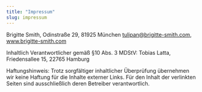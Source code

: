 ```yaml
---
title: "Impressum"
slug: impressum
---
```


Brigitte Smith, Odinstraße 29, 81925 München
tulipan@brigitte-smith.com, www.brigitte-smith.com

Inhaltlich Verantwortlicher gemäß §10 Abs. 3 MDStV:
Tobias Latta, Friedensallee 15, 22765 Hamburg

Haftungshinweis: Trotz sorgfältiger inhaltlicher Überprüfung
übernehmen wir keine Haftung für die Inhalte
externer Links. Für den Inhalt der verlinkten Seiten
sind ausschließlich deren Betreiber verantwortlich.
